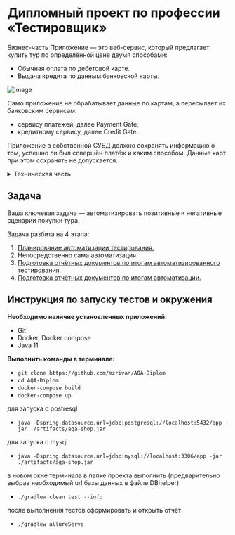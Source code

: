 # Дипломный проект по профессии «Тестировщик»

Бизнес-часть
Приложение — это веб-сервис, который предлагает купить тур по определённой цене двумя способами:

* Обычная оплата по дебетовой карте.
* Выдача кредита по данным банковской карты.

![image](https://user-images.githubusercontent.com/104098185/212548995-1d246f5f-b383-45a9-965a-b44d98489e9c.png)

Само приложение не обрабатывает данные по картам, а пересылает их банковским сервисам:
* сервису платежей, далее Payment Gate;
* кредитному сервису, далее Credit Gate.

Приложение в собственной СУБД должно сохранять информацию о том, успешно ли был совершён платёж и каким способом. Данные карт при этом сохранять не допускается.

<details>
<summary>Техническая часть</summary>

Само приложение расположено в файле [`aqa-shop.jar`](aqa-shop.jar) и запускается стандартным способом `java -jar aqa-shop.jar` на порту 8080.

В файле [`application.properties`](application.properties) приведён ряд типовых настроек:
* учётные данные и URL для подключения к СУБД;
* URL-адреса банковских сервисов.

**СУБД**

Заявлена поддержка двух СУБД. Вы должны это проверить:

* MySQL;
* PostgreSQL.

Учётные данные и URL для подключения задаются в файле [`application.properties`](application.properties).

**Банковские сервисы**

Доступ к реальным банковским сервисам не даётся, поэтому разработчики подготовили для вас симулятор банковских сервисов, который может принимать запросы в нужном формате и генерировать ответы.

Симулятор написан на Node.js, поэтому для запуска вам нужен либо Docker, либо установленный Node.js. Симулятор расположен в каталоге [gate-simulator](gate-simulator). Для запуска нужно перейти в этот каталог. 

Симулятор запускается командой `npm start` на порту 9999. Он позволяет генерировать предопределённые ответы для заданного набора карт. Набор карт представлен в формате JSON в файле [`data.json`](gate-simulator/data.json).
</details>

## Задача

Ваша ключевая задача — автоматизировать позитивные и негативные сценарии покупки тура.

Задача разбита на 4 этапа:

1. [Планирование автоматизации тестирования.](https://github.com/mzrivan/AQA-Diplom/blob/main/TestPlan.md)
2. Непосредственно сама автоматизация.
3. [Подготовка отчётных документов по итогам автоматизированного тестирования.](https://github.com/mzrivan/AQA-Diplom/blob/main/reports/Report.md)
4. [Подготовка отчётных документов по итогам автоматизации.](https://github.com/mzrivan/AQA-Diplom/blob/main/reports/Summary.md)

## Инструкция по запуску тестов и окружения 
**Необходимо наличие установленных приложений:**
* Git
* Docker, Docker compose
* Java 11

**Выполнить команды в терминале:**
* `git clone https://github.com/mzrivan/AQA-Diplom`
* `cd AQA-Diplom`
* `docker-compose build`
* `docker-compose up`

для запуска с postresql

* `java -Dspring.datasource.url=jdbc:postgresql://localhost:5432/app -jar ./artifacts/aqa-shop.jar`

для запуска с mysql

* `java -Dspring.datasource.url=jdbc:mysql://localhost:3306/app -jar ./artifacts/aqa-shop.jar`

в новом окне терминала в папке проекта выполнить (предварительно выбрав необходимый url базы данных в файле DBhelper)
* `./gradlew clean test --info`

после выполнения тестов сформировать и открыть отчёт

* `./gradlew allureServe`  
